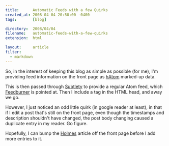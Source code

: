 ```yaml
---
title:      Automatic Feeds with a few Quirks
created_at: 2008-04-04 20:50:00 -0400
tags:       [blog]

directory:  2008/04/04
filename:   automatic-feeds-with-a-few-quirks
extension:  html

layout:     article
filter:
  - markdown
---
```

So, in the interest of keeping this blog as simple as possible (for me), I'm providing feed information on the front page as [hAtom][] marked-up data.

This is then passed through [Subtlety][] to provide a regular Atom feed, which [Feedburner][] is pointed at.  Then I include a <link> tag in the HTML head, and away we go.

However, I just noticed an odd little quirk (in google reader at least), in that if I edit a post that's still on the front page, even though the timestamps and description shouldn't have changed, the post body changing caused a duplicate entry in my reader.  Go figure.

Hopefully, I can bump the [Holmes][] article off the front page before I add more entries to it.

[hAtom]: http://microformats.org/wiki/hatom
[Subtlety]: http://subtlety.errtheblog.com/
[Feedburner]: http://www.feedburner.com/
[Holmes]: http://blog.tracefunc.com/2008/04/01/holmes-on-software

